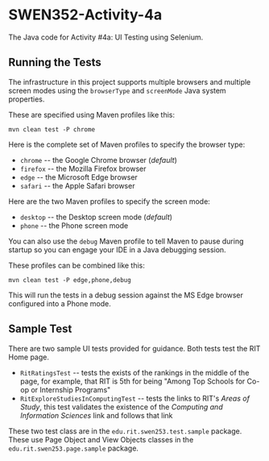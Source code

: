 # SWEN352-Activity-4a

 The Java code for Activity #4a: UI Testing using Selenium.

## Running the Tests

The infrastructure in this project supports multiple browsers and multiple
screen modes using the `browserType` and `screenMode` Java system properties.

These are specified using Maven profiles like this:

```shell
mvn clean test -P chrome
```

Here is the complete set of Maven profiles to specify the browser type:
* `chrome` -- the Google Chrome browser (*default*)
* `firefox` -- the Mozilla Firefox browser
* `edge` -- the Microsoft Edge browser
* `safari` -- the Apple Safari browser

Here are the two Maven profiles to specify the screen mode:
* `desktop` -- the Desktop screen mode (*default*)
* `phone` -- the Phone screen mode

You can also use the `debug` Maven profile to tell Maven to pause during
startup so you can engage your IDE in a Java debugging session.

These profiles can be combined like this:

```shell
mvn clean test -P edge,phone,debug
```

This will run the tests in a debug session against the MS Edge browser configured
into a Phone mode.


## Sample Test

There are two sample UI tests provided for guidance.  Both tests test the RIT
Home page.

* `RitRatingsTest` -- tests the exists of the rankings in the middle of the page,
   for example, that RIT is 5th for being "Among Top Schools for Co-op or Internship Programs"
* `RitExploreStudiesInComputingTest` -- tests the links to RIT's _Areas of Study_, this test
   validates the existence of the _Computing and Information Sciences_ link and follows that link

These two test class are in the `edu.rit.swen253.test.sample` package.  These use
Page Object and View Objects classes in the `edu.rit.swen253.page.sample` package.
